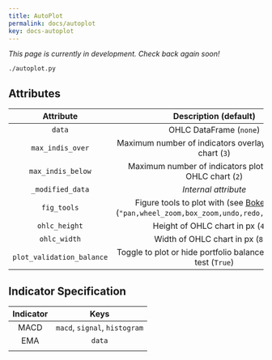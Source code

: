 ```yaml
---
title: AutoPlot
permalink: docs/autoplot
key: docs-autoplot
---
```


*This page is currently in development. Check back again soon!*



`./autoplot.py`


## Attributes

| Attribute     | Description  (default)                         |
| :-----------: | :-----------------------------------: |
| `data` | OHLC DataFrame (`none`) |
| `max_indis_over` | Maximum number of indicators overlayed on OHLC chart (`3`) |
|`max_indis_below`| Maximum number of indicators plotted below OHLC chart (`2`) |
|`_modified_data`| *Internal attribute* |
|`fig_tools`| Figure tools to plot with (see [Bokeh docs](https://docs.bokeh.org/en/latest/docs/user_guide/tools.html)) (`"pan,wheel_zoom,box_zoom,undo,redo,reset,save"`)|
|`ohlc_height`| Height of OHLC chart in px (`400`) |
|`ohlc_width`| Width of OHLC chart in px (`800`) |
|`plot_validation_balance`| Toggle to plot or hide portfolio balance in validation test (`True`) |





## Indicator Specification

| Indicator     | Keys                                  |
| :-----------: | :-----------------------------------: |
| MACD          | `macd`, `signal`, `histogram`         |
| EMA           | `data`                                |
| | |

